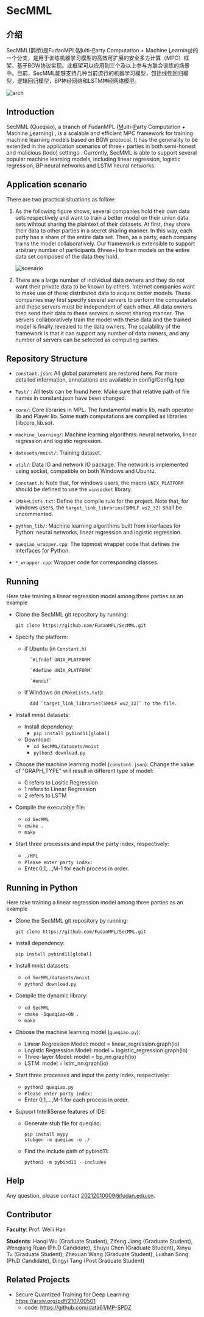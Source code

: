 # SecMML

## 介绍
SecMML(鹊桥)是FudanMPL(<u>M</u>ulti-<u>P</u>arty Computation + Machine <u>L</u>earning)的一个分支，是用于训练机器学习模型的高效可扩展的安全多方计算（MPC）框架，基于BGW协议实现。此框架可以应用到三个及以上参与方联合训练的场景中。目前，SecMML能够支持几种当前流行的机器学习模型，包括线性回归模型，逻辑回归模型，BP神经网络和LSTM神经网络模型。

<img src="SecMML_arch.png" alt="arch" align=center>

## Introduction
  SecMML (Queqiao), a branch of FudanMPL (<u>M</u>ulti-<u>P</u>arty Computation + Machine <u>L</u>earning) , is a scalable and efficient MPC framework for training machine learning models based on BGW protocol.
It has the generality to be extended in the application scenarios of three+ parties in both semi-honest and malicious (todo) settings .
Currently, SecMML is able to support several popular machine learning models, including linear regression, logistic regression, BP neural networks and LSTM neural networks.

## Application scenario

There are two practical situations as follow:

1. As the following figure shows, several companies hold their own data sets respectively and want to train a better model on their union data sets wihtout sharing the plaintext of their datasets. At first, they share their data to other parties in a secret sharing manner. In this way, each party has a share of the entire data set. Then, as a party, each company trains the model collaboratively.  Our framework is extensible to support arbitrary number of participants (three+) to train models on the entire data set composed of the data they hold. 

    ![scenario](scenario_sample.png)

2. There are a large number of individual data owners and they do not want their private data to be known by others. Internet companies want to make use of these distributed data to acquire better models. These companies may ﬁrst specify several servers to perform the computation and these servers must be independent of each other. All data owners then send their data to these servers in secret sharing manner. The servers collaboratively train the model with these data and the trained model is ﬁnally revealed to the data owners. The scalability of the framework is that it can support any number of data owners, and any number of servers can be selected as computing parties. 

## Repository Structure
* `constant.json`: All global parameters are restored here. For more detailed information, annotations are available in config/Config.hpp

* `Test/` : All tests can be found here. Make sure that relative path of file names in constant.json have been changed.

* `core/`: Core libraries in MPL. The fundamental matrix lib, math operator lib and Player lib.  Some math computations are compiled as libraries (libcore_lib.so).

* `machine_learning/`: Machine learning algorithms: neural networks, linear regression and logistic regression.

* `datesets/mnist/`: Training dataset.

* `util/`: Data IO and network IO package. The network is implemented using socket, compatible on both Windows and Ubuntu.

* `Constant.h`: Note that, for windows users, the macro `UNIX_PLATFORM` should be defined to use the `winsocket` library.

* `CMakeLists.txt`: Define the compile rule for the project. Note that, for windows users, the `target_link_libraries(SMMLF ws2_32)` shall be uncommented.

* `python_lib/`: Machine learning algorithms built from interfaces for Python: neural networks, linear regression and logistic regression.

* `queqiao_wrapper.cpp`: The topmost wrapper code that defines the interfaces for Python.

* `*_wrapper.cpp`: Wrapper code for corresponding classes.

## Running

Here take training a linear regression model among three parties as an example

* Clone the SecMML git repository by running:

  `git clone https://github.com/FudanMPL/SecMML.git`


* Specify the platform:
    - if Ubuntu  (in `Constant.h`)
    
            `#ifndef UNIX_PLATFORM`
    
            `#define UNIX_PLATFORM`
            
            `#endif`
    - if Windows (in `CMakeLists.txt`):

            Add `target_link_libraries(SMMLF ws2_32)` to the file.

* Install mnist datasets:
    * Install dependency:
      - `pip install pybind11[global]`
    * Download:
      - `cd SecMML/datasets/mnist`
      - `python3 download.py`

* Choose the machine learning model (`constant.json`):
    Change the value of "GRAPH_TYPE" will result in different type of model:
    - 0 refers to Lositic Regression
    - 1 refers to Linear Regression
    - 2 refers to LSTM
    
* Compile the executable file:
    - `cd SecMML`
    - `cmake .`
    - `make`

* Start three processes and input the party index, respectively:
    - `./MPL`
    - `Please enter party index:`
    - Enter 0,1,...,M-1 for each process in order.

## Running in Python

Here take training a linear regression model among three parties as an example

* Clone the SecMML git repository by running:

  `git clone https://github.com/FudanMPL/SecMML.git`

* Install dependency:

  `pip install pybind11[global]`

* Install mnist datasets:
    - `cd SecMML/datasets/mnist`
    - `python3 download.py`

* Compile the dynamic library:
    - `cd SecMML`
    - `cmake -Dqueqiao=ON .`
    - `make`

* Choose the machine learning model (`queqiao.py`):
    - Linear Regression Model: model = linear_regression.graph(io)
    - Logistic Regression Model: model = logistic_regression.graph(io)
    - Three-layer Model: model = bp_nn.graph(io)
    - LSTM: model = lstm_nn.graph(io)

* Start three processes and input the party index, respectively:
    - `python3 queqiao.py`
    - `Please enter party index:`
    - Enter 0,1,...,M-1 for each process in order.
  
* Support IntelliSense features of IDE:
    - Generate stub file for queqiao:
      ```
      pip install mypy 
      stubgen -m queqiao -o ./
      ```
    - Find the include path of pybind11: 
      ```
      python3 -m pybind11 --includes
      ```


## Help

Any question, please contact 20212010009@fudan.edu.cn.

## Contributor

**Faculty**: Prof. Weili Han

**Students**: Haoqi Wu (Graduate Student), Zifeng Jiang (Graduate Student), Wenqiang Ruan (Ph.D Candidate), Shuyu Chen (Graduate Student), Xinyu Tu (Graduate Student), Zhexuan Wang (Graduate Student), Lushan Song (Ph.D Candidate), Dingyi Tang (Post Graduate Student)

## Related Projects

* Secure Quantized Training for Deep Learning: https://arxiv.org/pdf/2107.00501  
    - code: https://github.com/data61/MP-SPDZ




